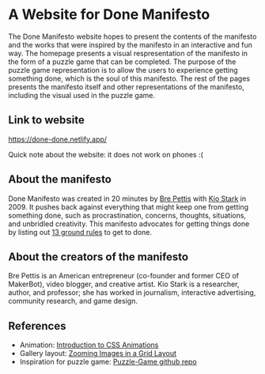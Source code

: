 # A Website for Done Manifesto

The Done Manifesto website hopes to present the contents of the manifesto and the works that were inspired by the manifesto in an interactive and fun way. The homepage presents a visual respresentation of the manifesto in the form of a puzzle game that can be completed. The purpose of the puzzle game representation is to allow the users to experience getting something done, which is the soul of this manifesto. The rest of the pages presents the manifesto itself and other representations of the manifesto, including the visual used in the puzzle game.

## Link to website

https://done-done.netlify.app/

Quick note about the website: it does not work on phones :(

## About the manifesto

Done Manifesto was created in 20 minutes by [Bre Pettis](https://www.flickr.com/people/bre/) with [Kio Stark](http://www.kiostark.com/) in 2009. It pushes back against everything that might keep one from getting something done, such as procrastination, concerns, thoughts, situations, and unbridled creativity. This manifesto advocates for getting things done by listing out [13 ground rules](https://www.flickr.com/photos/bre/3326353804/in/photostream/) to get to done.

## About the creators of the manifesto

Bre Pettis is an American entrepreneur (co-founder and former CEO of MakerBot), video blogger, and creative artist. Kio Stark is a researcher, author, and professor; she has worked in journalism, interactive advertising, community research, and game design.

## References

- Animation: [Introduction to CSS Animations](https://dev.to/ljcdev/introduction-to-css-animation-4762)
- Gallery layout: [Zooming Images in a Grid Layout](https://css-tricks.com/zooming-images-in-a-grid-layout/)
- Inspiration for puzzle game: [Puzzle-Game github repo](https://github.com/ImKennyYip/Puzzle-Game)
